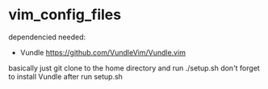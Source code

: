 # vim_config_files

dependencied needed:

- Vundle https://github.com/VundleVim/Vundle.vim

basically just git clone to the home directory 
and run ./setup.sh
don't forget to install Vundle after run setup.sh
